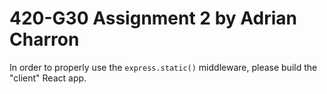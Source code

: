# 420-G30 Assignment 2 by Adrian Charron

In order to properly use the `express.static()` middleware, please build the "client" React app.
